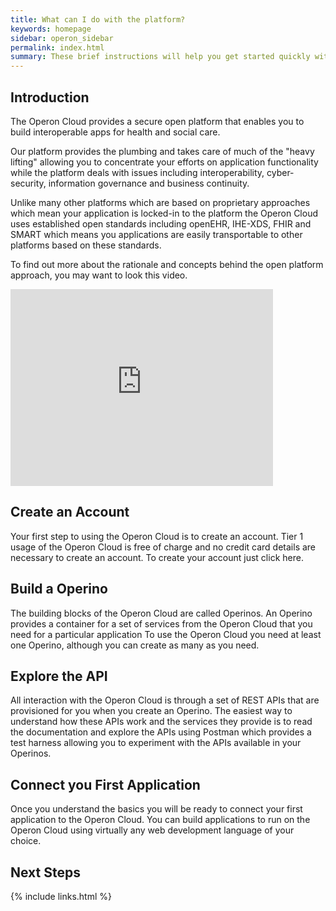 ```yaml
---
title: What can I do with the platform?
keywords: homepage
sidebar: operon_sidebar
permalink: index.html
summary: These brief instructions will help you get started quickly with the Operon Cloud
---
```

## Introduction

The Operon Cloud provides a secure open platform that enables you to build interoperable apps for health and social care.

Our platform provides the plumbing and takes care of much of the "heavy lifting" allowing you to concentrate your efforts on application functionality while the platform deals with issues including interoperability, cyber-security, information governance and business continuity.

Unlike many other platforms which are based on proprietary approaches which mean your application is locked-in to the platform the Operon Cloud uses established open standards including openEHR, IHE-XDS, FHIR and SMART which means you applications are easily transportable to other platforms based on these standards.

To find out more about the rationale and concepts behind the open platform approach, you may want to look this video.

<iframe width="420" height="315" src="http://www.youtube.com/embed/hrdLaWk-beQ" frameborder="0" allowfullscreen></iframe>

## Create an Account

Your first step to using the Operon Cloud is to create an account. Tier 1 usage of the Operon Cloud is free of charge and no credit card details are necessary to create an account. To create your account just click here.

## Build a Operino

The building blocks of the Operon Cloud are called Operinos. An Operino provides a container for a set of services from the Operon Cloud that you need for a particular application To use the Operon Cloud you need at least one Operino, although you can create as many as you need.

## Explore the API

All interaction with the Operon Cloud is through a set of REST APIs that are provisioned for you when you create an Operino. The easiest way to understand how these APIs work and the services they provide is to read the documentation and explore the APIs using Postman which provides a test harness allowing you to experiment with the APIs available in your Operinos.  

## Connect you First Application

Once you understand the basics you will be ready to connect your first application to the Operon Cloud. You can build applications to run on the Operon Cloud using virtually any web development language of your choice.

## Next Steps

{% include links.html %}
